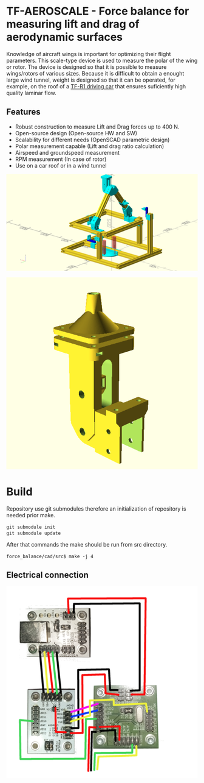 # TF-AEROSCALE - Force balance for measuring lift and drag of aerodynamic surfaces

Knowledge of aircraft wings is important for optimizing their flight parameters. This scale-type device is used to measure the polar of the wing or rotor. The device is designed so that it is possible to measure wings/rotors of various sizes. Because it is difficult to obtain a enought large wind tunnel, weight is designed so that it can be operated, for example, on the roof of a [TF-R1 driving car](https://github.com/ThunderFly-aerospace/TF-R1) that ensures suficiently high quality laminar flow. 


## Features

* Robust construction to measure Lift and Drag forces up to 400 N.
* Open-source design (Open-source HW and SW)
* Scalability for different needs (OpenSCAD parametric design)
* Polar measurement capable (Lift and drag ratio calculation)
* Airspeed and groundspeed measurement
* RPM measurement (In case of rotor)
* Use on a car roof or in a wind tunnel

![Base with strain gauges](doc/img/complete.png)

![Rotor mount](doc/img/888_5502.png)

# Build

Repository use git submodules therefore an initialization of repository is needed prior make.

    git submodule init
    git submodule update

After that commands the make should be run from src directory.

    force_balance/cad/src$ make -j 4

## Electrical connection

![Elecrical connection](doc/img/wiring_draw.png)
